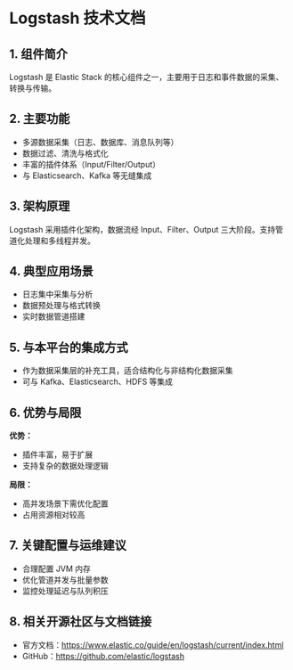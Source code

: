 # Logstash 技术文档

## 1. 组件简介
Logstash 是 Elastic Stack 的核心组件之一，主要用于日志和事件数据的采集、转换与传输。

## 2. 主要功能
- 多源数据采集（日志、数据库、消息队列等）
- 数据过滤、清洗与格式化
- 丰富的插件体系（Input/Filter/Output）
- 与 Elasticsearch、Kafka 等无缝集成

## 3. 架构原理
Logstash 采用插件化架构，数据流经 Input、Filter、Output 三大阶段。支持管道化处理和多线程并发。

## 4. 典型应用场景
- 日志集中采集与分析
- 数据预处理与格式转换
- 实时数据管道搭建

## 5. 与本平台的集成方式
- 作为数据采集层的补充工具，适合结构化与非结构化数据采集
- 可与 Kafka、Elasticsearch、HDFS 等集成

## 6. 优势与局限
**优势：**
- 插件丰富，易于扩展
- 支持复杂的数据处理逻辑

**局限：**
- 高并发场景下需优化配置
- 占用资源相对较高

## 7. 关键配置与运维建议
- 合理配置 JVM 内存
- 优化管道并发与批量参数
- 监控处理延迟与队列积压

## 8. 相关开源社区与文档链接
- 官方文档：https://www.elastic.co/guide/en/logstash/current/index.html
- GitHub：https://github.com/elastic/logstash 